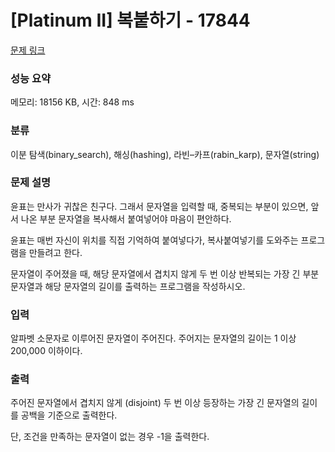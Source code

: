 # [Platinum II] 복붙하기 - 17844 

[문제 링크](https://www.acmicpc.net/problem/17844) 

### 성능 요약

메모리: 18156 KB, 시간: 848 ms

### 분류

이분 탐색(binary_search), 해싱(hashing), 라빈–카프(rabin_karp), 문자열(string)

### 문제 설명

<p>윤표는 만사가 귀찮은 친구다. 그래서 문자열을 입력할 때, 중복되는 부분이 있으면, 앞서 나온 부분 문자열을 복사해서 붙여넣어야 마음이 편안하다.</p>

<p>윤표는 매번 자신이 위치를 직접 기억하여 붙여넣다가, 복사붙여넣기를 도와주는 프로그램을 만들려고 한다.</p>

<p>문자열이 주어졌을 때, 해당 문자열에서 겹치지 않게 두 번 이상 반복되는 가장 긴 부분 문자열과 해당 문자열의 길이를 출력하는 프로그램을 작성하시오.</p>

### 입력 

 <p>알파벳 소문자로 이루어진 문자열이 주어진다. 주어지는 문자열의 길이는 1 이상 200,000 이하이다. </p>

### 출력 

 <p>주어진 문자열에서 겹치지 않게 (disjoint) 두 번 이상 등장하는 가장 긴 문자열의 길이를 공백을 기준으로 출력한다.</p>

<p>단, 조건을 만족하는 문자열이 없는 경우 -1을 출력한다.</p>

